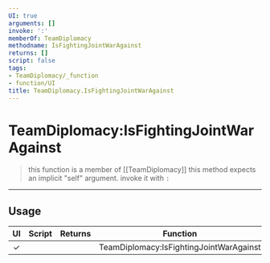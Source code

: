 ```yaml
---
UI: true
arguments: []
invoke: ':'
memberOf: TeamDiplomacy
methodname: IsFightingJointWarAgainst
returns: []
script: false
tags:
- TeamDiplomacy/_function
- function/UI
title: TeamDiplomacy.IsFightingJointWarAgainst
---
```

# TeamDiplomacy:IsFightingJointWarAgainst
> this function is a member of [[TeamDiplomacy]]
> this method expects an implicit "self" argument. invoke it with `:`
-----
## Usage
|  UI | Script | Returns | Function | Arguments |
|:---:|:------:|-------:|:--------:|:---------|
|✓| ||TeamDiplomacy:IsFightingJointWarAgainst||
